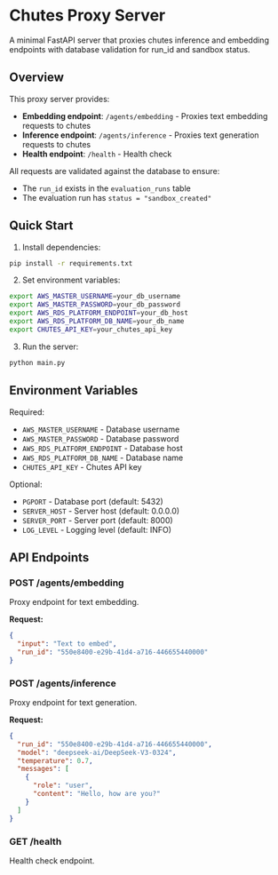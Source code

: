 # Chutes Proxy Server

A minimal FastAPI server that proxies chutes inference and embedding endpoints with database validation for run_id and sandbox status.

## Overview

This proxy server provides:
- **Embedding endpoint**: `/agents/embedding` - Proxies text embedding requests to chutes
- **Inference endpoint**: `/agents/inference` - Proxies text generation requests to chutes  
- **Health endpoint**: `/health` - Health check

All requests are validated against the database to ensure:
- The `run_id` exists in the `evaluation_runs` table
- The evaluation run has `status = "sandbox_created"`

## Quick Start

1. Install dependencies:
```bash
pip install -r requirements.txt
```

2. Set environment variables:
```bash
export AWS_MASTER_USERNAME=your_db_username
export AWS_MASTER_PASSWORD=your_db_password
export AWS_RDS_PLATFORM_ENDPOINT=your_db_host
export AWS_RDS_PLATFORM_DB_NAME=your_db_name
export CHUTES_API_KEY=your_chutes_api_key
```

3. Run the server:
```bash
python main.py
```

## Environment Variables

Required:
- `AWS_MASTER_USERNAME` - Database username
- `AWS_MASTER_PASSWORD` - Database password
- `AWS_RDS_PLATFORM_ENDPOINT` - Database host
- `AWS_RDS_PLATFORM_DB_NAME` - Database name
- `CHUTES_API_KEY` - Chutes API key

Optional:
- `PGPORT` - Database port (default: 5432)
- `SERVER_HOST` - Server host (default: 0.0.0.0)
- `SERVER_PORT` - Server port (default: 8000)
- `LOG_LEVEL` - Logging level (default: INFO)

## API Endpoints

### POST /agents/embedding
Proxy endpoint for text embedding.

**Request:**
```json
{
  "input": "Text to embed",
  "run_id": "550e8400-e29b-41d4-a716-446655440000"
}
```

### POST /agents/inference
Proxy endpoint for text generation.

**Request:**
```json
{
  "run_id": "550e8400-e29b-41d4-a716-446655440000",
  "model": "deepseek-ai/DeepSeek-V3-0324",
  "temperature": 0.7,
  "messages": [
    {
      "role": "user",
      "content": "Hello, how are you?"
    }
  ]
}
```

### GET /health
Health check endpoint.
